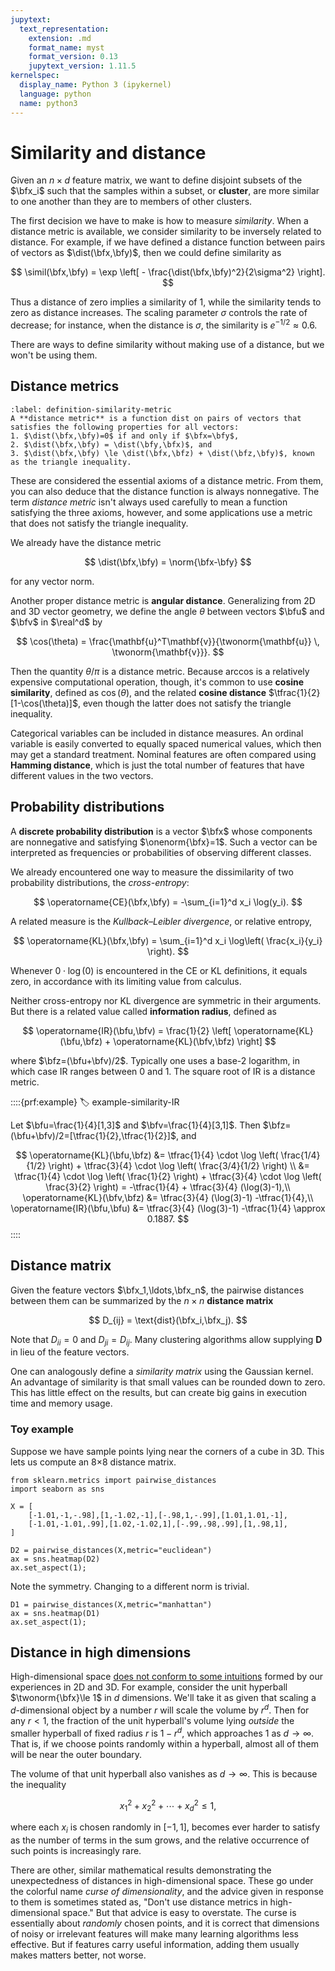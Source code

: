 ```yaml
---
jupytext:
  text_representation:
    extension: .md
    format_name: myst
    format_version: 0.13
    jupytext_version: 1.11.5
kernelspec:
  display_name: Python 3 (ipykernel)
  language: python
  name: python3
---
```


# Similarity and distance

Given an $n\times d$ feature matrix, we want to define disjoint subsets of the $\bfx_i$ such that the samples within a subset, or **cluster**, are more similar to one another than they are to members of other clusters.

The first decision we have to make is how to measure *similarity*. When a distance metric is available, we consider similarity to be inversely related to distance. For example, if we have defined a distance function between pairs of vectors as $\dist(\bfx,\bfy)$, then we could define similarity as 

$$
\simil(\bfx,\bfy) = \exp \left[ - \frac{\dist(\bfx,\bfy)^2}{2\sigma^2}  \right].
$$

Thus a distance of zero implies a similarity of 1, while the similarity tends to zero as distance increases. The scaling parameter $\sigma$ controls the rate of decrease; for instance, when the distance is $\sigma$, the similarity is $e^{-1/2}\approx 0.6$. 

There are ways to define similarity without making use of a distance, but we won't be using them.

## Distance metrics

````{prf:definition}
:label: definition-similarity-metric
A **distance metric** is a function dist on pairs of vectors that satisfies the following properties for all vectors:
1. $\dist(\bfx,\bfy)=0$ if and only if $\bfx=\bfy$,
2. $\dist(\bfx,\bfy) = \dist(\bfy,\bfx)$, and
3. $\dist(\bfx,\bfy) \le \dist(\bfx,\bfz) + \dist(\bfz,\bfy)$, known as the triangle inequality.
````

These are considered the essential axioms of a distance metric. From them, you can also deduce that the distance function is always nonnegative. The term *distance metric* isn't always used carefully to mean a function satisfying the three axioms, however, and some applications use a metric that does not satisfy the triangle inequality. 

We already have the distance metric

$$
\dist(\bfx,\bfy) = \norm{\bfx-\bfy}
$$

for any vector norm. 

Another proper distance metric is **angular distance**. Generalizing from 2D and 3D vector geometry, we define the angle $\theta$ between vectors $\bfu$ and $\bfv$ in $\real^d$ by

$$
\cos(\theta) = \frac{\mathbf{u}^T\mathbf{v}}{\twonorm{\mathbf{u}} \, \twonorm{\mathbf{v}}}.
$$

Then the quantity $\theta/\pi$ is a distance metric. Because arccos is a relatively expensive computational operation, though, it's common to use **cosine similarity**, defined as $\cos(\theta)$, and the related **cosine distance** $\tfrac{1}{2}[1-\cos(\theta)]$, even though the latter does not satisfy the triangle inequality.

Categorical variables can be included in distance measures. An ordinal variable is easily converted to equally spaced numerical values, which then may get a standard treatment. Nominal features are often compared using **Hamming distance**, which is just the total number of features that have different values in the two vectors.

## Probability distributions

A **discrete probability distribution** is a vector $\bfx$ whose components are nonnegative and satisfying $\onenorm{\bfx}=1$. Such a vector can be interpreted as frequencies or probabilities of observing different classes. 

We already encountered one way to measure the dissimilarity of two probability distributions, the *cross-entropy*:

$$
\operatorname{CE}(\bfx,\bfy) = -\sum_{i=1}^d x_i \log(y_i). 
$$

A related measure is the *Kullback–Leibler divergence*, or relative entropy,

$$
\operatorname{KL}(\bfx,\bfy) = \sum_{i=1}^d x_i \log\left( \frac{x_i}{y_i} \right).
$$

Whenever $0\cdot \log(0)$ is encountered in the CE or KL definitions, it equals zero, in accordance with its limiting value from calculus.

Neither cross-entropy nor KL divergence are symmetric in their arguments. But there is a related value called **information radius**, defined as

$$
\operatorname{IR}(\bfu,\bfv) = \frac{1}{2} \left[ \operatorname{KL}(\bfu,\bfz) + \operatorname{KL}(\bfv,\bfz) \right]
$$

where $\bfz=(\bfu+\bfv)/2$. Typically one uses a base-2 logarithm, in which case IR ranges between 0 and 1. The square root of IR is a distance metric.

::::{prf:example}
:label: example-similarity-IR

<!-- Let $\bfu=[1,0]$ and $\bfv=[0,1]$. Then $\bfz=(\bfu+\bfv)/2=[\tfrac{1}{2},\tfrac{1}{2}]$, and

$$
\operatorname{KL}(\bfu,\bfz)  &= 1\cdot \log \left( \frac{1}{1/2} \right) + 0 \cdot \log \left( \frac{0}{1/2} \right) = 1,
\operatorname{KL}(\bfv,\bfz)  &= 0 \cdot \log \left( \frac{0}{1/2} \right) + 1 \cdot \log \left( \frac{1}{1/2} \right) = 1,
\operatorname{IR}(\bfu,\bfu)  &= \frac{1}{2} \left[ 1 + 1 \right] = 1. 
$$

Not surprisingly, these distribution vectors are as far apart as you can get.  -->

Let $\bfu=\frac{1}{4}[1,3]$ and $\bfv=\frac{1}{4}[3,1]$. Then $\bfz=(\bfu+\bfv)/2=[\tfrac{1}{2},\tfrac{1}{2}]$, and

$$
\operatorname{KL}(\bfu,\bfz)  &= \tfrac{1}{4} \cdot \log \left( \frac{1/4}{1/2} \right) + \tfrac{3}{4} \cdot \log \left( \frac{3/4}{1/2} \right) \\ &= \tfrac{1}{4} \cdot \log \left( \frac{1}{2} \right) + \tfrac{3}{4} \cdot \log \left( \frac{3}{2} \right) = -\tfrac{1}{4} + \tfrac{3}{4} (\log(3)-1),\\
\operatorname{KL}(\bfv,\bfz)  &= \tfrac{3}{4} (\log(3)-1) -\tfrac{1}{4},\\
\operatorname{IR}(\bfu,\bfu)  &= \tfrac{3}{4} (\log(3)-1) -\tfrac{1}{4} \approx 0.1887.
$$
::::

## Distance matrix

Given the feature vectors $\bfx_1,\ldots,\bfx_n$, the pairwise distances between them can be summarized by the $n\times n$ **distance matrix**

$$
D_{ij} = \text{dist}(\bfx_i,\bfx_j).
$$

Note that $D_{ii}=0$ and $D_{ji}=D_{ij}$. Many clustering algorithms allow supplying $\mathbf{D}$ in lieu of the feature vectors.

One can analogously define a *similarity matrix* using the Gaussian kernel. An advantage of similarity is that small values can be rounded down to zero. This has little effect on the results, but can create big gains in execution time and memory usage. 

### Toy example

Suppose we have sample points lying near the corners of a cube in 3D. This lets us compute an 8×8 distance matrix.

```{code-cell} ipython3
from sklearn.metrics import pairwise_distances
import seaborn as sns

X = [
    [-1.01,-1,-.98],[1,-1.02,-1],[-.98,1,-.99],[1.01,1.01,-1], 
    [-1.01,-1.01,.99],[1.02,-1.02,1],[-.99,.98,.99],[1,.98,1], 
]

D2 = pairwise_distances(X,metric="euclidean")
ax = sns.heatmap(D2)
ax.set_aspect(1);
```

Note the symmetry. Changing to a different norm is trivial.

```{code-cell} ipython3
D1 = pairwise_distances(X,metric="manhattan")
ax = sns.heatmap(D1)
ax.set_aspect(1);
```

## Distance in high dimensions

High-dimensional space [does not conform to some intuitions](https://homes.cs.washington.edu/~pedrod/papers/cacm12.pdf) formed by our experiences in 2D and 3D. For example, consider the unit hyperball $\twonorm{\bfx}\le 1$ in $d$ dimensions. We'll take it as given that scaling a $d$-dimensional object by a number $r$ will scale the volume by $r^d$. Then for any $r<1$, the fraction of the unit hyperball's volume lying *outside* the smaller hyperball of fixed radius $r$ is $1-r^d$, which approaches $1$ as $d\to \infty$. That is, if we choose points randomly within a hyperball, almost all of them will be near the outer boundary. 

The volume of that unit hyperball also vanishes as $d\to \infty$. This is because the inequality

$$
x_1^2 + x_2^2 + \cdots + x_d^2 \le 1,
$$

where each $x_i$ is chosen randomly in $[-1,1]$, becomes ever harder to satisfy as the number of terms in the sum grows, and the relative occurrence of such points is increasingly rare.

There are other, similar mathematical results demonstrating the unexpectedness of distances in high-dimensional space. These go under the colorful name *curse of dimensionality*, and the advice given in response to them is sometimes stated as, "Don't use distance metrics in high-dimensional space." But that advice is easy to overstate. The curse is essentially about *randomly* chosen points, and it is correct that dimensions of noisy or irrelevant features will make many learning algorithms less effective. But if features carry useful information, adding them usually makes matters better, not worse.

```{code-cell} ipython3

```
